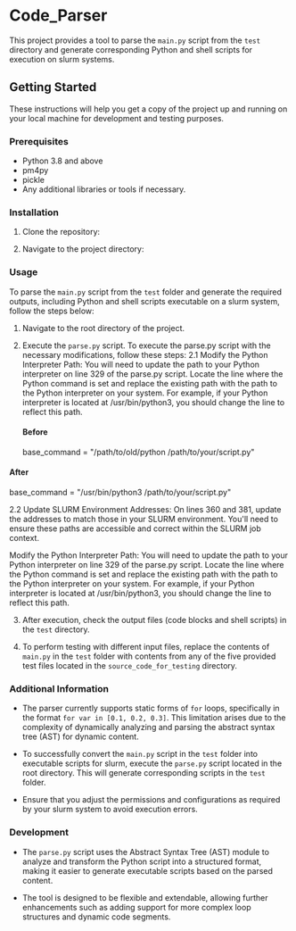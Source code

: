 # Code_Parser

This project provides a tool to parse the `main.py` script from the `test` directory and generate corresponding Python and shell scripts for execution on slurm systems.

## Getting Started

These instructions will help you get a copy of the project up and running on your local machine for development and testing purposes.

### Prerequisites

- Python 3.8 and above
- pm4py
- pickle
- Any additional libraries or tools if necessary.

### Installation

1. Clone the repository:

2. Navigate to the project directory:

### Usage

To parse the `main.py` script from the `test` folder and generate the required outputs, including Python and shell scripts executable on a slurm system, follow the steps below:

1. Navigate to the root directory of the project.

2. Execute the `parse.py` script. To execute the parse.py script with the necessary modifications, follow these steps:
   2.1 Modify the Python Interpreter Path: You will need to update the path to your Python interpreter on line 329 of the parse.py script. Locate the line where the Python command is set and replace the existing path with the path to the Python interpreter on your system. For example, if your Python interpreter is located at /usr/bin/python3, you should change the line to reflect this path.
   #### Before
   base_command = "/path/to/old/python /path/to/your/script.py"

  #### After
  base_command = "/usr/bin/python3 /path/to/your/script.py"
  
   2.2 Update SLURM Environment Addresses: On lines 360 and 381, update the addresses to match those in your SLURM environment. You'll need to ensure these paths are accessible and correct within the SLURM job context.

Modify the Python Interpreter Path: You will need to update the path to your Python interpreter on line 329 of the parse.py script. Locate the line where the Python command is set and replace the existing path with the path to the Python interpreter on your system. For example, if your Python interpreter is located at /usr/bin/python3, you should change the line to reflect this path.

3. After execution, check the output files (code blocks and shell scripts) in the `test` directory.

4. To perform testing with different input files, replace the contents of `main.py` in the `test` folder with contents from any of the five provided test files located in the `source_code_for_testing` directory.

### Additional Information

- The parser currently supports static forms of `for` loops, specifically in the format `for var in [0.1, 0.2, 0.3]`. This limitation arises due to the complexity of dynamically analyzing and parsing the abstract syntax tree (AST) for dynamic content.

- To successfully convert the `main.py` script in the `test` folder into executable scripts for slurm, execute the `parse.py` script located in the root directory. This will generate corresponding scripts in the `test` folder.

- Ensure that you adjust the permissions and configurations as required by your slurm system to avoid execution errors.

### Development

- The `parse.py` script uses the Abstract Syntax Tree (AST) module to analyze and transform the Python script into a structured format, making it easier to generate executable scripts based on the parsed content.

- The tool is designed to be flexible and extendable, allowing further enhancements such as adding support for more complex loop structures and dynamic code segments.
